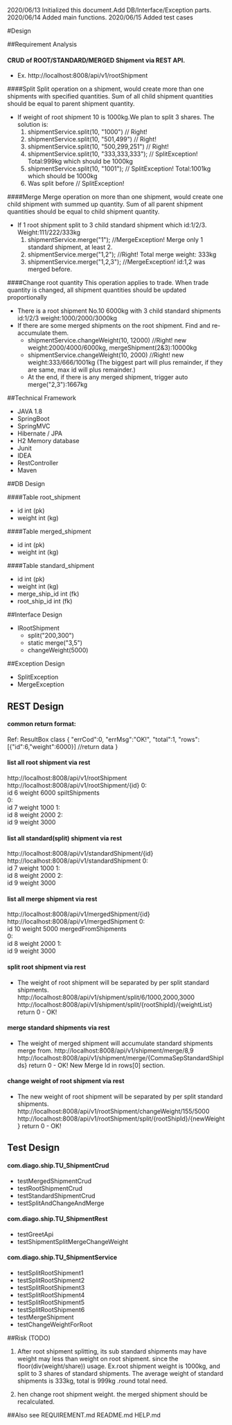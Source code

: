 2020/06/13 Initialized this document.Add DB/Interface/Exception parts.
2020/06/14 Added main functions. 
2020/06/15 Added test cases

#Design

##Requirement Analysis

#### CRUD of ROOT/STANDARD/MERGED Shipment via REST API.
  - Ex. http://localhost:8008/api/v1/rootShipment
  
####Split
 Split operation on a shipment, would create more than one shipments with specified quantities. 
 Sum of all child shipment quantities should be equal to parent shipment quantity.
   - If weight of root shipment 10 is 1000kg.We plan to split 3 shares. The solution is:
     1) shipmentService.split(10, "1000")         // Right!
     2) shipmentService.split(10, "501,499")      // Right!
     3) shipmentService.split(10, "500,299,251")  // Right!
     4) shipmentService.split(10, "333,333,333"); // SplitException! Total:999kg which should be 1000kg
     5) shipmentService.split(10, "1001");        // SplitException! Total:1001kg which should be 1000kg
     6) Was split before                          // SplitException!
    
####Merge
Merge operation on more than one shipment, would create one child shipment with summed 
up quantity. Sum of all parent shipment quantities should be equal to child shipment quantity.
  - If 1 root shipment split to 3 child standard shipment which id:1/2/3. Weight:111/222/333kg
    1) shipmentService.merge("1");     //MergeException! Merge only 1 standard shipment, at least 2.
    2) shipmentService.merge("1,2");   //Right! Total merge weight: 333kg
    3) shipmentService.merge("1,2,3"); //MergeException! id:1,2 was merged before.
  
####Change root quantity
This operation applies to trade. When trade quantity is changed, all shipment quantities should 
be updated proportionally
  - There is a root shipment No.10 6000kg with 3 child standard shipments id:1/2/3 weight:1000/2000/3000kg
  - If there are some merged shipments on the root shipment. Find and re-accumulate them. 
    - shipmentService.changeWeight(10, 12000) //Right! new weight:2000/4000/6000kg, mergeShipment(2&3):10000kg
    - shipmentService.changeWeight(10, 2000)  //Right! new weight:333/666/1001kg (The biggest part will plus
       remainder, if they are same, max id will plus remainder.)
    - At the end, if there is any merged shipment, trigger auto merge("2,3"):1667kg

##Technical Framework
- JAVA 1.8
- SpringBoot
- SpringMVC 
- Hibernate / JPA
- H2 Memory database
- Junit
- IDEA
- RestController
- Maven

##DB Design

####Table root_shipment
- id int (pk) 
- weight int (kg)

####Table merged_shipment
- id int (pk)
- weight int (kg)

####Table standard_shipment
- id int (pk)
- weight int (kg)
- merge_ship_id int (fk) 
- root_ship_id int (fk)

##Interface Design
- IRootShipment
  - split("200,300")
  - static merge("3,5")
  - changeWeight(5000)

##Exception Design
- SplitException
- MergeException

## REST Design 

#### common return format:
Ref: ResultBox class
{
  "errCod":0,
  "errMsg":"OK!",
  "total":1,
  "rows":[{"id":6,"weight":6000}] //return data
 }
 
#### list all root shipment via rest
http://localhost:8008/api/v1/rootShipment
http://localhost:8008/api/v1/rootShipment/{id}
0:	
  id	6
  weight	6000
  spiltShipments	
    0:	
      id	7
      weight	1000
    1:	
      id	8
      weight	2000
    2:	
      id	9
      weight	3000

#### list all standard(split) shipment via rest
http://localhost:8008/api/v1/standardShipment/{id}
http://localhost:8008/api/v1/standardShipment
0:	
  id	7
  weight	1000
1:	
  id	8
  weight	2000
2:	
  id	9
  weight	3000

#### list all merge shipment via rest
http://localhost:8008/api/v1/mergedShipment/{id}
http://localhost:8008/api/v1/mergedShipment
0:	
  id	10
  weight	5000
  mergedFromShipments	
    0:	
      id	8
      weight	2000
    1:	
      id	9
      weight	3000

#### split root shipment via rest 
* The weight of root shipment will be separated by per split standard shipments.
http://localhost:8008/api/v1/shipment/split/6/1000,2000,3000
http://localhost:8008/api/v1/shipment/split/{rootShipId}/{weightList}
return 0 - OK!

#### merge standard shipments via rest 
* The weight of merged shipment will accumulate standard shipments merge from.
http://localhost:8008/api/v1/shipment/merge/8,9 
http://localhost:8008/api/v1/shipment/merge/{CommaSepStandardShipIds} 
return 0 - OK! New Merge Id in rows[0] section.

#### change weight of root shipment via rest 
* The new weight of root shipment will be separated by per split standard shipments.
http://localhost:8008/api/v1/rootShipment/changeWeight/155/5000
http://localhost:8008/api/v1/rootShipment/split/{rootShipId}/{newWeight}
return 0 - OK!

## Test Design
#### com.diago.ship.TU_ShipmentCrud
 - testMergedShipmentCrud
 - testRootShipmentCrud
 - testStandardShipmentCrud
 - testSplitAndChangeAndMerge

#### com.diago.ship.TU_ShipmentRest
- testGreetApi
- testShipmentSplitMergeChangeWeight

#### com.diago.ship.TU_ShipmentService
- testSplitRootShipment1
- testSplitRootShipment2
- testSplitRootShipment3
- testSplitRootShipment4
- testSplitRootShipment5
- testSplitRootShipment6
- testMergeShipment
- testChangeWeightForRoot

##Risk (TODO)
1) After root shipment splitting, its sub standard shipments may have weight 
may less than weight on root shipment. since the floor(div(weight/share)) usage.
Ex.root shipment weight is 1000kg, and split to 3 shares of standard shipments. The average 
weight of standard shipments is 333kg, total is 999kg .round total need.

2) hen change root shipment weight. the merged shipment should be recalculated.

##Also see
REQUIREMENT.md
README.md
HELP.md
